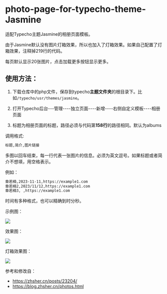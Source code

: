 # photo-page-for-typecho-theme-Jasmine
适配Typecho主题Jasmine的相册页面模板。

由于Jasmine默认没有图片灯箱效果，所以也加入了灯箱效果。如果自己配置了灯箱效果，注释掉219行的代码。

每页默认显示20张图片，点击加载更多按钮显示更多。

## 使用方法：

1. 下载仓库中的php文件，保存到typecho**主题文件夹**的根目录下。比如`/typecho/usr/themes/jasmine`。

2. 打开Typecho后台---管理----独立页面----新增----右侧自定义模板----相册页面

3. 标题为相册页面的标题，路径必须与代码第**158行**的路径相同。默认为albums

调用格式:

```markdown
标题,简介,图片链接
```

多图以回车结束，每一行代表一张图片的信息。必须为英文逗号。如果标题或者简介不想填，用空格表示。

例如：

```markdown
章若楠,2023-11-11,https://example1.com
章若楠2,2023/11/12,https://example1.com
章若楠3, ,https://example1.com
```

时间有多种格式，也可以精确到时分秒。

示例图：

![]("./pic/3.jpg")

效果图：

![]("./pic/14.jpg")

灯箱效果图：

![]("./pic/15.jpg")

参考和修改自：

+ <https://zhsher.cn/posts/23204/>
+ <https://blog.zhsher.cn/photos.html>